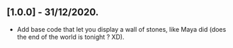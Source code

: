 ## [1.0.0] - 31/12/2020.

* Add base code that let you display a wall of stones, like Maya did (does the end of the world is tonight ? XD).
